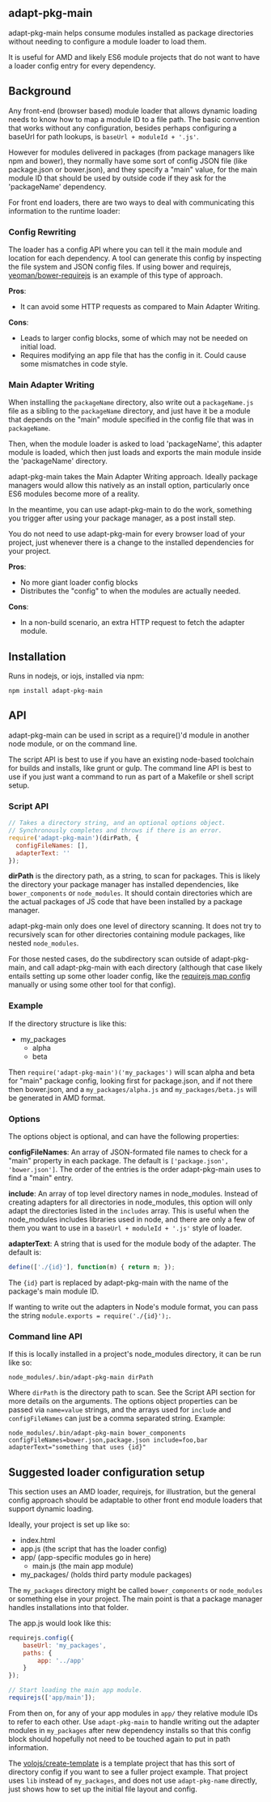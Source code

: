 ## adapt-pkg-main

adapt-pkg-main helps consume modules installed as package directories without needing to configure a module loader to load them.

It is useful for AMD and likely ES6 module projects that do not want to have a loader config entry for every dependency.

## Background

Any front-end (browser based) module loader that allows dynamic loading needs to know how to map a module ID to a file path. The basic convention that works without any configuration, besides perhaps configuring a baseUrl for path lookups, is `baseUrl + moduleId + '.js'`.

However for modules delivered in packages (from package managers like npm and bower), they normally have some sort of config JSON file (like package.json or bower.json), and they specify a "main" value, for the main module ID that should be used by outside code if they ask for the 'packageName' dependency.

For front end loaders, there are two ways to deal with communicating this information to the runtime loader:

### Config Rewriting

The loader has a config API where you can tell it the main module and location for each dependency. A tool can generate this config by inspecting the file system and JSON config files. If using bower and requirejs, [yeoman/bower-requirejs](https://github.com/yeoman/bower-requirejs) is an example of this type of approach.

**Pros**:

* It can avoid some HTTP requests as compared to Main Adapter Writing.

**Cons**:

* Leads to larger config blocks, some of which may not be needed on initial load.
* Requires modifying an app file that has the config in it. Could cause some mismatches in code style.

### Main Adapter Writing

When installing the `packageName` directory, also write out a `packageName.js` file as a sibling to the `packageName` directory, and just have it be a module that depends on the "main" module specified in the config file that was in `packageName`.

Then, when the module loader is asked to load 'packageName', this adapter module is loaded, which then just loads and exports the main module inside the 'packageName' directory.

adapt-pkg-main takes the Main Adapter Writing approach. Ideally package managers would allow this natively as an install option, particularly once ES6 modules become more of a reality.

In the meantime, you can use adapt-pkg-main to do the work, something you trigger after using your package manager, as a post install step.

You do not need to use adapt-pkg-main for every browser load of your project, just whenever there is a change to the installed dependencies for your project.

**Pros**:

* No more giant loader config blocks
* Distributes the "config" to when the modules are actually needed.

**Cons**:

* In a non-build scenario, an extra HTTP request to fetch the adapter module.

## Installation

Runs in nodejs, or iojs, installed via npm:

```
npm install adapt-pkg-main
```

## API

adapt-pkg-main can be used in script as a require()'d module in another node module, or on the command line.

The script API is best to use if you have an existing node-based toolchain for builds and installs, like grunt or gulp. The command line API is best to use if you just want a command to run as part of a Makefile or shell script setup.

### Script API

```javascript
// Takes a directory string, and an optional options object.
// Synchronously completes and throws if there is an error.
require('adapt-pkg-main')(dirPath, {
  configFileNames: [],
  adapterText: ''
});
```

**dirPath** is the directory path, as a string, to scan for packages. This is likely the directory your package manager has installed dependencies, like `bower_components` or `node_modules`. It should contain directories which are the actual packages of JS code that have been installed by a package manager.

adapt-pkg-main only does one level of directory scanning. It does not try to recursively scan for other directories containing module packages, like nested `node_modules`.

For those nested cases, do the subdirectory scan outside of adapt-pkg-main, and call adapt-pkg-main with each directory (although that case likely entails setting up some other loader config, like the [requirejs map config](http://requirejs.org/docs/api.html#config-map) manually or using some other tool for that config).

### Example

If the directory structure is like this:

* my_packages
  * alpha
  * beta

Then `require('adapt-pkg-main')('my_packages')` will scan alpha and beta for "main" package config, looking first for package.json, and if not there then bower.json, and a `my_packages/alpha.js` and `my_packages/beta.js` will be generated in AMD format.

### Options

The options object is optional, and can have the following properties:

**configFileNames**: An array of JSON-formated file names to check for a "main" property in each package. The default is `['package.json', 'bower.json']`. The order of the entries is the order adapt-pkg-main uses to find a "main" entry.

**include**: An array of top level directory names in node_modules. Instead of creating adapters for all directories in node_modules, this option will only adapt the directories listed in the `includes` array. This is useful when the node_modules includes libraries used in node, and there are only a few of them you want to use in a `baseUrl + moduleId + '.js'` style of loader.

**adapterText**: A string that is used for the module body of the adapter. The default is:

```javascript
define(['./{id}'], function(m) { return m; });
````

The `{id}` part is replaced by adapt-pkg-main with the name of the package's main module ID.

If wanting to write out the adapters in Node's module format, you can pass the string `module.exports = require('./{id}');`.

### Command line API

If this is locally installed in a project's node_modules directory, it can be run like so:

```
node_modules/.bin/adapt-pkg-main dirPath
```

Where `dirPath` is the directory path to scan. See the Script API section for more details on the arguments. The options object properties can be passed via `name=value` strings, and the arrays used for `include` and `configFileNames` can just be a comma separated string. Example:

```
node_modules/.bin/adapt-pkg-main bower_components configFileNames=bower.json,package.json include=foo,bar adapterText="something that uses {id}"
```

## Suggested loader configuration setup

This section uses an AMD loader, requirejs, for illustration, but the general config approach should be adaptable to other front end module loaders that support dynamic loading.

Ideally, your project is set up like so:

* index.html
* app.js (the script that has the loader config)
* app/ (app-specific modules go in here)
  * main.js (the main app module)
* my_packages/ (holds third party module packages)


The `my_packages` directory might be called `bower_components` or `node_modules` or something else in your project. The main point is that a package manager handles installations into that folder.

The app.js would look like this:

```javascript
requirejs.config({
    baseUrl: 'my_packages',
    paths: {
        app: '../app'
    }
});

// Start loading the main app module.
requirejs(['app/main']);
```

From then on, for any of your app modules in `app/` they relative module IDs to refer to each other. Use `adapt-pkg-main` to handle writing out the adapter modules in `my_packages` after new dependency installs so that this config block should hopefully not need to be touched again to put in path information.

The [volojs/create-template](https://github.com/volojs/create-template) is a template project that has this sort of directory config if you want to see a fuller project example. That project uses `lib` instead of `my_packages`, and does not use `adapt-pkg-name` directly, just shows how to set up the initial file layout and config.
